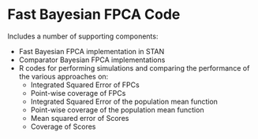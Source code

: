 # Fast Bayesian FPCA Code
Includes a number of supporting components:
- Fast Bayesian FPCA implementation in STAN
- Comparator Bayesian FPCA implementations
- R codes for performing simulations and comparing the performance of the various approaches on:
  - Integrated Squared Error of FPCs
  - Point-wise coverage of FPCs
  - Integrated Squared Error of the population mean function
  - Point-wise coverage of the population mean function
  - Mean squared error of Scores
  - Coverage of Scores
